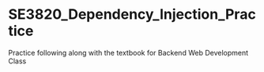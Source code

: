 # SE3820_Dependency_Injection_Practice
Practice following along with the textbook for Backend Web Development Class

